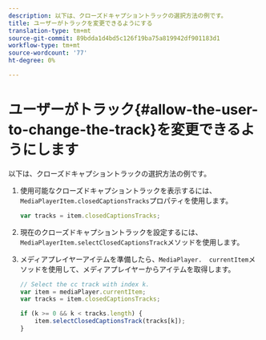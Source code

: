 ```yaml
---
description: 以下は、クローズドキャプショントラックの選択方法の例です。
title: ユーザーがトラックを変更できるようにする
translation-type: tm+mt
source-git-commit: 89bdda1d4bd5c126f19ba75a819942df901183d1
workflow-type: tm+mt
source-wordcount: '77'
ht-degree: 0%

---
```



# ユーザーがトラック{#allow-the-user-to-change-the-track}を変更できるようにします

以下は、クローズドキャプショントラックの選択方法の例です。

1. 使用可能なクローズドキャプショントラックを表示するには、`MediaPlayerItem.closedCaptionsTracks`プロパティを使用します。

   ```js
   var tracks = item.closedCaptionsTracks;
   ```

1. 現在のクローズドキャプショントラックを設定するには、`MediaPlayerItem.selectClosedCaptionsTrack`メソッドを使用します。
1. メディアプレイヤーアイテムを準備したら、` MediaPlayer.  currentItem `メソッドを使用して、メディアプレイヤーからアイテムを取得します。

   ```js
   // Select the cc track with index k. 
   var item = mediaPlayer.currentItem;     
   var tracks = item.closedCaptionsTracks; 
   
   if (k >= 0 && k < tracks.length) { 
       item.selectClosedCaptionsTrack(tracks[k]); 
   }
   ```

